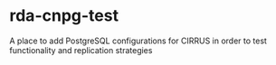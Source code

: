 # rda-cnpg-test
A place to add PostgreSQL configurations for CIRRUS in order to test functionality and replication strategies
